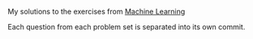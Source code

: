 My solutions to the exercises from [Machine Learning](https://www.coursera.org/learn/machine-learning)

Each question from each problem set is separated into its own commit. 
